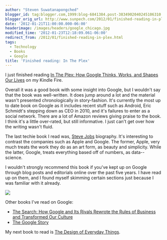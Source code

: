 ```yaml
---
author: "Steven Suwatanapongched"
blogger_id: tag:blogger.com,1999:blog-6841384.post-3834902040245106310
blogger_orig_url: http://www.sunpech.com/2012/01/finished-reading-in-plex.html
date: '2012-01-21T11:00:00.000-06:00'
headerimage: /images/headers/google_chicago.jpg
modified_time: '2012-01-23T12:18:09.061-06:00'
redirect_from: /2012/01/finished-reading-in-plex.html
tags:
  - Technology
  - Books
  - Google
title: 'Finished reading: In The Plex'
---
```



I just finished reading <a href="http://www.amazon.com/gp/product/B0054U53WG/ref=as_li_ss_tl?ie=UTF8&amp;tag=sunpech-20&amp;linkCode=as2&amp;camp=1789&amp;creative=390957&amp;creativeASIN=B0054U53WG">In The Plex: How Google Thinks, Works, and Shapes Our Lives</a> on my Kindle Fire.

Overall it was a good book with some insight into Google, but I wouldn't say that the book was well-written. It does jump around a lot and the material wasn't presented chronologically in story-fashion. It's currently the most up to date book on Google as it includes recent stuff such as Android, Eric Schmidt's stepping down as CEO in 2010, and it's failures to enter as a social network. There are a lot of Amazon reviews giving praise to the book. I think it's a little over-rated, but still informative. I just can't get over how the writing wasn't fluid.

The last techie book I read was, <a href="http://www.amazon.com/gp/product/1451648537/ref=as_li_ss_tl?ie=UTF8&amp;tag=sunpech-20&amp;linkCode=as2&amp;camp=1789&amp;creative=390957&amp;creativeASIN=1451648537">Steve Jobs</a> biography. It's interesting to contrast the companies such as Apple and Google. The former, Apple, very much treats the work they do as an art form, as beauty and simplicity. While the latter, Google, treats everything based off of numbers, as data-- science.

I wouldn't strongly recommend this book if you've kept up on Google through blog posts and editorials online over the past five years. I have read up on them, and I found myself skimming certain sections just because I was familiar with it already.

<a href="http://www.amazon.com/gp/product/B0054U53WG/ref=as_li_ss_il?ie=UTF8&amp;tag=sunpech-20&amp;linkCode=as2&amp;camp=1789&amp;creative=390957&amp;creativeASIN=B0054U53WG"><img   border="0" src="http://ws.assoc-amazon.com/widgets/q?_encoding=UTF8&amp;Format=_SL160_&amp;ASIN=B0054U53WG&amp;MarketPlace=US&amp;ID=AsinImage&amp;WS=1&amp;tag=sunpech-20&amp;ServiceVersion=20070822" /></a>

Other books I've read on Google:

<ul>
  <li><a href="http://www.amazon.com/gp/product/1591841410/ref=as_li_ss_tl?ie=UTF8&amp;tag=sunpech-20&amp;linkCode=as2&amp;camp=1789&amp;creative=390957&amp;creativeASIN=1591841410">The Search: How Google and Its Rivals Rewrote the Rules of Business and Transformed Our Culture</a></li>
  <li><a href="http://www.amazon.com/gp/product/B0028N72A8/ref=as_li_ss_tl?ie=UTF8&amp;tag=sunpech-20&amp;linkCode=as2&amp;camp=1789&amp;creative=390957&amp;creativeASIN=B0028N72A8">The Google Story</a></li>
</ul>

My next book to read is <a href="http://www.amazon.com/gp/product/0465067107/ref=as_li_ss_tl?ie=UTF8&amp;tag=sunpech-20&amp;linkCode=as2&amp;camp=1789&amp;creative=390957&amp;creativeASIN=0465067107">The Design of Everyday Things</a>.